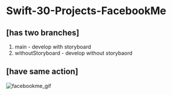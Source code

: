 # Swift-30-Projects-FacebookMe

## [has two branches]
1. main - develop with storyboard
2. withoutStoryboard - develop without storybaord

## [have same action]

![facebookme_gif](https://user-images.githubusercontent.com/74204918/131073277-e0fbb95e-3cbc-43f2-8faa-9815989fd519.gif)
